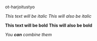 ot-harjoitustyo


*This text will be italic*
_This will also be italic_

**This text will be bold**
__This will also be bold__

_You **can** combine them_
